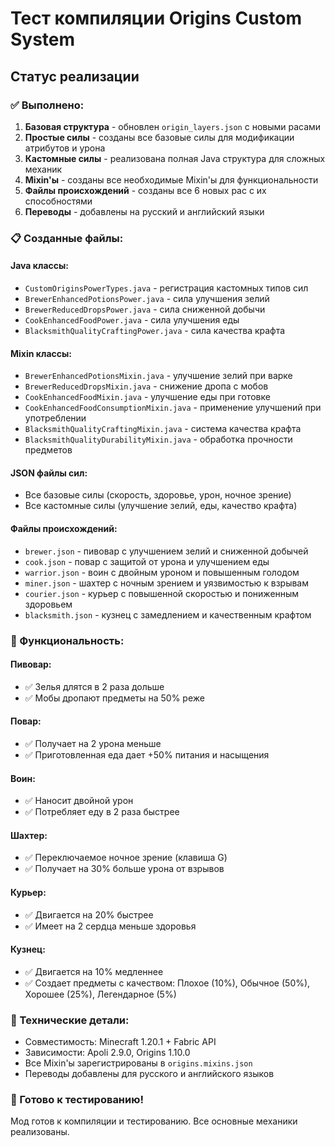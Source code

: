 # Тест компиляции Origins Custom System

## Статус реализации

### ✅ Выполнено:
1. **Базовая структура** - обновлен `origin_layers.json` с новыми расами
2. **Простые силы** - созданы все базовые силы для модификации атрибутов и урона
3. **Кастомные силы** - реализована полная Java структура для сложных механик
4. **Mixin'ы** - созданы все необходимые Mixin'ы для функциональности
5. **Файлы происхождений** - созданы все 6 новых рас с их способностями
6. **Переводы** - добавлены на русский и английский языки

### 📋 Созданные файлы:

#### Java классы:
- `CustomOriginsPowerTypes.java` - регистрация кастомных типов сил
- `BrewerEnhancedPotionsPower.java` - сила улучшения зелий
- `BrewerReducedDropsPower.java` - сила сниженной добычи
- `CookEnhancedFoodPower.java` - сила улучшения еды
- `BlacksmithQualityCraftingPower.java` - сила качества крафта

#### Mixin классы:
- `BrewerEnhancedPotionsMixin.java` - улучшение зелий при варке
- `BrewerReducedDropsMixin.java` - снижение дропа с мобов
- `CookEnhancedFoodMixin.java` - улучшение еды при готовке
- `CookEnhancedFoodConsumptionMixin.java` - применение улучшений при употреблении
- `BlacksmithQualityCraftingMixin.java` - система качества крафта
- `BlacksmithQualityDurabilityMixin.java` - обработка прочности предметов

#### JSON файлы сил:
- Все базовые силы (скорость, здоровье, урон, ночное зрение)
- Все кастомные силы (улучшение зелий, еды, качество крафта)

#### Файлы происхождений:
- `brewer.json` - пивовар с улучшением зелий и сниженной добычей
- `cook.json` - повар с защитой от урона и улучшением еды
- `warrior.json` - воин с двойным уроном и повышенным голодом
- `miner.json` - шахтер с ночным зрением и уязвимостью к взрывам
- `courier.json` - курьер с повышенной скоростью и пониженным здоровьем
- `blacksmith.json` - кузнец с замедлением и качественным крафтом

### 🎯 Функциональность:

#### Пивовар:
- ✅ Зелья длятся в 2 раза дольше
- ✅ Мобы дропают предметы на 50% реже

#### Повар:
- ✅ Получает на 2 урона меньше
- ✅ Приготовленная еда дает +50% питания и насыщения

#### Воин:
- ✅ Наносит двойной урон
- ✅ Потребляет еду в 2 раза быстрее

#### Шахтер:
- ✅ Переключаемое ночное зрение (клавиша G)
- ✅ Получает на 30% больше урона от взрывов

#### Курьер:
- ✅ Двигается на 20% быстрее
- ✅ Имеет на 2 сердца меньше здоровья

#### Кузнец:
- ✅ Двигается на 10% медленнее
- ✅ Создает предметы с качеством: Плохое (10%), Обычное (50%), Хорошее (25%), Легендарное (5%)

### 🔧 Технические детали:
- Совместимость: Minecraft 1.20.1 + Fabric API
- Зависимости: Apoli 2.9.0, Origins 1.10.0
- Все Mixin'ы зарегистрированы в `origins.mixins.json`
- Переводы добавлены для русского и английского языков

### 🚀 Готово к тестированию!
Мод готов к компиляции и тестированию. Все основные механики реализованы.